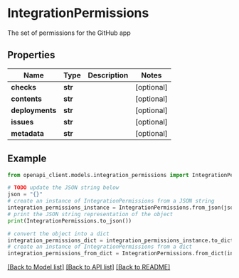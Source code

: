 # IntegrationPermissions

The set of permissions for the GitHub app

## Properties

Name | Type | Description | Notes
------------ | ------------- | ------------- | -------------
**checks** | **str** |  | [optional] 
**contents** | **str** |  | [optional] 
**deployments** | **str** |  | [optional] 
**issues** | **str** |  | [optional] 
**metadata** | **str** |  | [optional] 

## Example

```python
from openapi_client.models.integration_permissions import IntegrationPermissions

# TODO update the JSON string below
json = "{}"
# create an instance of IntegrationPermissions from a JSON string
integration_permissions_instance = IntegrationPermissions.from_json(json)
# print the JSON string representation of the object
print(IntegrationPermissions.to_json())

# convert the object into a dict
integration_permissions_dict = integration_permissions_instance.to_dict()
# create an instance of IntegrationPermissions from a dict
integration_permissions_from_dict = IntegrationPermissions.from_dict(integration_permissions_dict)
```
[[Back to Model list]](../README.md#documentation-for-models) [[Back to API list]](../README.md#documentation-for-api-endpoints) [[Back to README]](../README.md)


